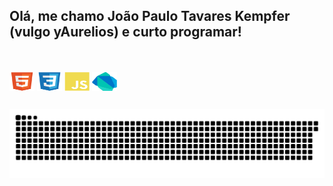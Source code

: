 ## Olá, me chamo João Paulo Tavares Kempfer (vulgo yAurelios) e curto programar!
<br>
<div align="center">
  <a href="https://github.com/yAurelios"></a>
</div>
<div style="display: inline_block"><br>
  <img align="center" alt="HTML" height="30" width="40" src="https://raw.githubusercontent.com/devicons/devicon/master/icons/html5/html5-original.svg">
  <img align="center" alt="CSS" height="30" width="40" src="https://raw.githubusercontent.com/devicons/devicon/master/icons/css3/css3-original.svg">
  <img align="center" alt="JS" height="30" width="40" src="https://raw.githubusercontent.com/devicons/devicon/master/icons/javascript/javascript-plain.svg">
  <img align="center" alt="DART" height="30" width="40" src="https://raw.githubusercontent.com/devicons/devicon/master/icons/dart/dart-original.svg">
</div>

##

![snake svg](https://github.com/yAurelios/yAurelios/blob/output/github-contribution-grid-snake.svg)
